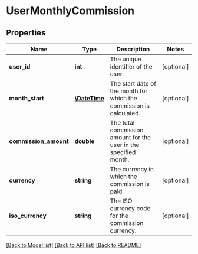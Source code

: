 # UserMonthlyCommission

## Properties
Name | Type | Description | Notes
------------ | ------------- | ------------- | -------------
**user_id** | **int** | The unique identifier of the user. | [optional] 
**month_start** | [**\DateTime**](\DateTime.md) | The start date of the month for which the commission is calculated. | [optional] 
**commission_amount** | **double** | The total commission amount for the user in the specified month. | [optional] 
**currency** | **string** | The currency in which the commission is paid. | [optional] 
**iso_currency** | **string** | The ISO currency code for the commission currency. | [optional] 

[[Back to Model list]](../README.md#documentation-for-models) [[Back to API list]](../README.md#documentation-for-api-endpoints) [[Back to README]](../README.md)


